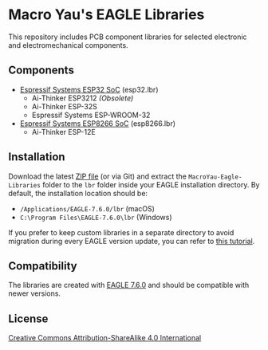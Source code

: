 # Macro Yau's EAGLE Libraries

This repository includes PCB component libraries for selected electronic and electromechanical components.

## Components

- [Espressif Systems ESP32 SoC](http://www.espressif.com/en/products/hardware/esp32/overview) (esp32.lbr)
  - Ai-Thinker ESP3212 _(Obsolete)_
  - Ai-Thinker ESP-32S
  - Espressif Systems ESP-WROOM-32
- [Espressif Systems ESP8266 SoC](https://www.espressif.com/en/products/hardware/esp8266ex/overview) (esp8266.lbr)
  - Ai-Thinker ESP-12E

## Installation

Download the latest [ZIP file](https://github.com/MacroYau/MacroYau-Eagle-Libraries/archive/master.zip) (or via Git) and extract the `MacroYau-Eagle-Libraries` folder to the `lbr` folder inside your EAGLE installation directory. By default, the installation location should be:

- `/Applications/EAGLE-7.6.0/lbr` (macOS)
- `C:\Program Files\EAGLE-7.6.0\lbr` (Windows)

If you prefer to keep custom libraries in a separate directory to avoid migration during every EAGLE version update, you can refer to [this tutorial](https://github.com/adafruit/Adafruit-Eagle-Library).

## Compatibility

The libraries are created with [EAGLE 7.6.0](https://cadsoft.io) and should be compatible with newer versions.

## License

[Creative Commons Attribution-ShareAlike 4.0 International](https://creativecommons.org/licenses/by-sa/4.0/)
